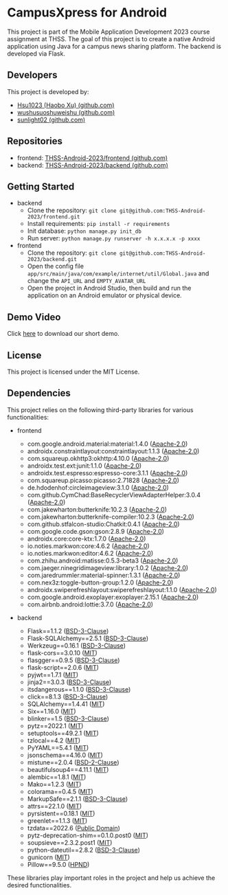 # CampusXpress for Android

This project is part of the Mobile Application Development 2023 course assignment at THSS. The goal of this project is to create a native Android application using Java for a campus news sharing platform. The backend is developed via Flask.

## Developers

This project is developed by:

* [Hsu1023 (Haobo Xu) (github.com)](https://github.com/Hsu1023)
* [wushusuoshuweishu (github.com)](https://github.com/wushusuoshuweishu)
* [sunlight02 (github.com)](https://github.com/sunlight02)

## Repositories

* frontend: [THSS-Android-2023/frontend (github.com)](https://github.com/THSS-Android-2023/frontend)
* backend: [THSS-Android-2023/backend (github.com)](https://github.com/THSS-Android-2023/backend)

## Getting Started

* backend
  * Clone the repository: `git clone git@github.com:THSS-Android-2023/frontend.git`
  * Install requirements: `pip install -r requirements`
  * Init database: `python manage.py init_db `
  * Run server: `python manage.py runserver -h x.x.x.x -p xxxx`
* frontend
  * Clone the repository: `git clone git@github.com:THSS-Android-2023/backend.git`
  * Open the config file `app/src/main/java/com/example/internet/util/Global.java` and change the `API_URL` and `EMPTY_AVATAR_URL`
  * Open the project in Android Studio, then build and run the application on an Android emulator or physical device.

## Demo Video

Click [here](https://github.com/THSS-Android-2023/frontend/tree/main/src/demo.mp4) to download our short demo.

## License

This project is licensed under the MIT License.



## Dependencies

This project relies on the following third-party libraries for various functionalities:

* frontend
  - com.google.android.material:material:1.4.0 ([Apache-2.0](https://github.com/material-components/material-components-android/blob/master/LICENSE))
  - androidx.constraintlayout:constraintlayout:1.1.3 ([Apache-2.0](https://github.com/androidx/constraintlayout/blob/main/LICENSE))
  - com.squareup.okhttp3:okhttp:4.10.0 ([Apache-2.0](https://github.com/square/okhttp/blob/master/LICENSE.txt))
  - androidx.test.ext:junit:1.1.0 ([Apache-2.0](https://github.com/android/android-test/blob/androidx-test-1.1.0-beta01/runner/LICENSE))
  - androidx.test.espresso:espresso-core:3.1.1 ([Apache-2.0](https://github.com/android/android-test/blob/master/espresso/core/LICENSE))
  - com.squareup.picasso:picasso:2.71828 ([Apache-2.0](https://github.com/square/picasso/blob/master/LICENSE.txt))
  - de.hdodenhof:circleimageview:3.1.0 ([Apache-2.0](https://github.com/hdodenhof/CircleImageView/blob/master/LICENSE.txt))
  - com.github.CymChad:BaseRecyclerViewAdapterHelper:3.0.4 ([Apache-2.0](https://github.com/CymChad/BaseRecyclerViewAdapterHelper/blob/v3.0.4/license.txt))
  - com.jakewharton:butterknife:10.2.3 ([Apache-2.0](https://github.com/JakeWharton/butterknife/blob/master/LICENSE.txt))
  - com.jakewharton:butterknife-compiler:10.2.3 ([Apache-2.0](https://github.com/JakeWharton/butterknife/blob/master/LICENSE.txt))
  - com.github.stfalcon-studio:Chatkit:0.4.1 ([Apache-2.0](https://github.com/stfalcon-studio/ChatKit/blob/master/LICENSE.txt))
  - com.google.code.gson:gson:2.8.9 ([Apache-2.0](https://github.com/google/gson/blob/master/LICENSE))
  - androidx.core:core-ktx:1.7.0 ([Apache-2.0](https://github.com/androidx/androidx/blob/main/LICENSE.txt))
  - io.noties.markwon:core:4.6.2 ([Apache-2.0](https://github.com/noties/Markwon/blob/master/LICENSE.txt))
  - io.noties.markwon:editor:4.6.2 ([Apache-2.0](https://github.com/noties/Markwon/blob/master/LICENSE.txt))
  - com.zhihu.android:matisse:0.5.3-beta3 ([Apache-2.0](https://github.com/zhihu/Matisse/blob/master/LICENSE.txt))
  - com.jaeger.ninegridimageview:library:1.0.2 ([Apache-2.0](https://github.com/HpWens/NineGridImageView/blob/master/LICENSE))
  - com.jaredrummler:material-spinner:1.3.1 ([Apache-2.0](https://github.com/jaredrummler/MaterialSpinner/blob/master/LICENSE))
  - com.nex3z:toggle-button-group:1.2.0 ([Apache-2.0](https://github.com/nex3z/ToggleButtonGroup/blob/master/LICENSE))
  - androidx.swiperefreshlayout:swiperefreshlayout:1.1.0 ([Apache-2.0](https://github.com/androidx/androidx/blob/main/LICENSE.txt))
  - com.google.android.exoplayer:exoplayer:2.15.1 ([Apache-2.0](https://github.com/google/ExoPlayer/blob/release-v2/LICENSE))
  - com.airbnb.android:lottie:3.7.0 ([Apache-2.0](https://github.com/airbnb/lottie-android/blob/master/LICENSE))

* backend
  * Flask==1.1.2 ([BSD-3-Clause](https://github.com/pallets/flask/blob/main/LICENSE.rst))
  * Flask-SQLAlchemy==2.5.1 ([BSD-3-Clause](https://github.com/pallets-eco/flask-sqlalchemy/blob/main/LICENSE.rst))
  * Werkzeug==0.16.1 ([BSD-3-Clause](https://github.com/pallets/werkzeug/blob/main/LICENSE.rst))
  * flask-cors==3.0.10 ([MIT](https://github.com/corydolphin/flask-cors/blob/master/LICENSE))
  * flasgger==0.9.5 ([BSD-3-Clause](https://github.com/flasgger/flasgger/blob/master/LICENSE))
  * flask-script==2.0.6 ([MIT](https://github.com/smurfix/flask-script/blob/master/LICENSE))
  * pyjwt==1.7.1 ([MIT](https://github.com/jpadilla/pyjwt/blob/master/LICENSE))
  * jinja2==3.0.3 ([BSD-3-Clause](https://github.com/pallets/jinja/blob/main/LICENSE.rst))
  * itsdangerous==1.1.0 ([BSD-3-Clause](https://github.com/pallets/itsdangerous/blob/main/LICENSE.rst))
  * click==8.1.3 ([BSD-3-Clause](https://github.com/pallets/click/blob/main/LICENSE.rst))
  * SQLAlchemy==1.4.41 ([MIT](https://github.com/sqlalchemy/sqlalchemy/blob/main/LICENSE))
  * Six==1.16.0 ([MIT](https://github.com/benjaminp/six/blob/1.16.0/LICENSE))
  * blinker==1.5 ([BSD-3-Clause](https://github.com/jek/blinker/blob/master/LICENSE.txt))
  * pytz==2022.1 ([MIT](https://pythonhosted.org/pytz/#license))
  * setuptools==49.2.1 ([MIT](https://github.com/pypa/setuptools/blob/main/LICENSE))
  * tzlocal==4.2 ([MIT](https://github.com/PythonicNinja/tzlocal/blob/master/LICENSE))
  * PyYAML==5.4.1 ([MIT](https://github.com/yaml/pyyaml/blob/master/LICENSE))
  * jsonschema==4.16.0 ([MIT](https://github.com/Julian/jsonschema/blob/main/LICENSE.txt))
  * mistune==2.0.4 ([BSD-2-Clause](https://github.com/lepture/mistune/blob/master/LICENSE.txt))
  * beautifulsoup4==4.11.1 ([MIT](https://www.crummy.com/software/BeautifulSoup/bs4/doc/#license))
  * alembic==1.8.1 ([MIT](https://github.com/sqlalchemy/alembic/blob/main/LICENSE))
  * Mako==1.2.3 ([MIT](https://github.com/sqlalchemy/mako/blob/main/LICENSE))
  * colorama==0.4.5 ([MIT](https://github.com/tartley/colorama/blob/master/LICENSE.txt))
  * MarkupSafe==2.1.1 ([BSD-3-Clause](https://github.com/pallets/markupsafe/blob/main/LICENSE.rst))
  * attrs==22.1.0 ([MIT](https://www.attrs.org/en/stable/license.html))
  * pyrsistent==0.18.1 ([MIT](https://github.com/tobgu/pyrsistent/blob/v0.18.1/LICENSE))
  * greenlet==1.1.3 ([MIT](https://github.com/python-greenlet/greenlet/blob/master/LICENSE))
  * tzdata==2022.6 ([Public Domain](https://en.wikipedia.org/wiki/public_domain_software#cite_note-tz_license-10))
  * pytz-deprecation-shim==0.1.0.post0 ([MIT](https://github.com/timrwilliams/pytz-deprecation-shim/blob/main/LICENSE))
  * soupsieve==2.3.2.post1 ([MIT](https://github.com/facelessuser/soupsieve/blob/main/LICENSE))
  * python-dateutil==2.8.2 ([BSD-3-Clause](https://github.com/dateutil/dateutil/blob/master/LICENSE))
  * gunicorn ([MIT](https://github.com/benoitc/gunicorn/blob/master/LICENSE))
  * Pillow==9.5.0 ([HPND](https://github.com/python-pillow/Pillow/blob/main/LICENSE))

These libraries play important roles in the project and help us achieve the desired functionalities.
